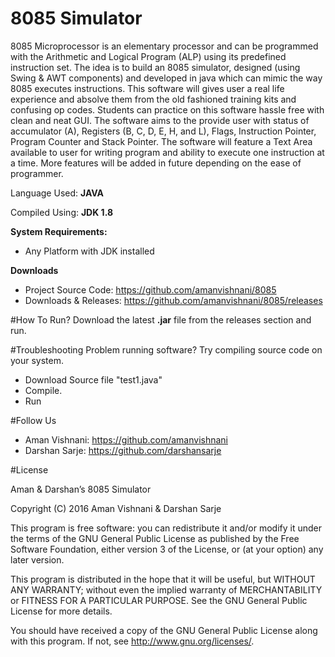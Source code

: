 # 8085 Simulator

8085 Microprocessor is an elementary processor and can be programmed with the Arithmetic and Logical Program (ALP) using its predefined instruction set. The idea is to build an 8085 simulator, designed (using Swing & AWT components) and developed in java which can mimic the way 8085 executes instructions. This software will gives user a real life experience and absolve them from the old fashioned training kits and confusing op codes. Students can practice on this software hassle free with clean and neat GUI. The software aims to the provide user with status of accumulator (A), Registers (B, C, D, E, H, and L), Flags, Instruction Pointer, Program Counter and Stack Pointer. The software will feature a Text Area available to user for writing program and ability to execute one instruction at a time. More features will be added in future depending on the ease of programmer.

Language Used: **JAVA**

Compiled Using: **JDK 1.8**

**System Requirements:**
- Any Platform with JDK installed


**Downloads**
- Project Source Code:	https://github.com/amanvishnani/8085
- Downloads & Releases: https://github.com/amanvishnani/8085/releases

#How To Run?
Download the latest **.jar** file from the releases section and run.

#Troubleshooting
Problem running software? Try compiling source code on your system.
- Download Source file "test1.java"
- Compile.
- Run


#Follow Us

- Aman Vishnani:	https://github.com/amanvishnani
- Darshan Sarje:	https://github.com/darshansarje


#License



Aman & Darshan’s 8085 Simulator


Copyright (C) 2016  Aman Vishnani & Darshan Sarje


This program is free software: you can redistribute it and/or modify
it under the terms of the GNU General Public License as published by
the Free Software Foundation, either version 3 of the License, or
(at your option) any later version.


This program is distributed in the hope that it will be useful,
but WITHOUT ANY WARRANTY; without even the implied warranty of
MERCHANTABILITY or FITNESS FOR A PARTICULAR PURPOSE.  See the
GNU General Public License for more details.


You should have received a copy of the GNU General Public License
along with this program.  If not, see <http://www.gnu.org/licenses/>.


